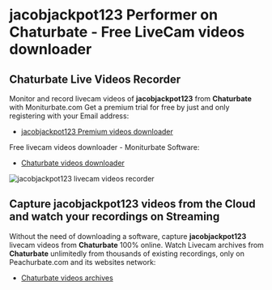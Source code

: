 # jacobjackpot123 Performer on Chaturbate - Free LiveCam videos downloader

## Chaturbate Live Videos Recorder

Monitor and record livecam videos of **jacobjackpot123** from **Chaturbate** with Moniturbate.com
Get a premium trial for free by just and only registering with your Email address:
* [jacobjackpot123 Premium videos downloader](https://moniturbate.com/request-demo-licence-key.html)

Free livecam videos downloader - Moniturbate Software:
* [Chaturbate videos downloader](https://moniturbate.com/moniturbate-download-software.html)

![jacobjackpot123 livecam videos recorder](https://peachurnet.com/templates/moniturbate-software.png)


## Capture jacobjackpot123 videos from the Cloud and watch your recordings on Streaming

Without the need of downloading a software, capture **jacobjackpot123** livecam videos from **Chaturbate** 100% online.
Watch Livecam archives from **Chaturbate** unlimitedly from thousands of existing recordings, only on Peachurbate.com and its websites network:
* [Chaturbate videos archives](https://peachurnet.com/)